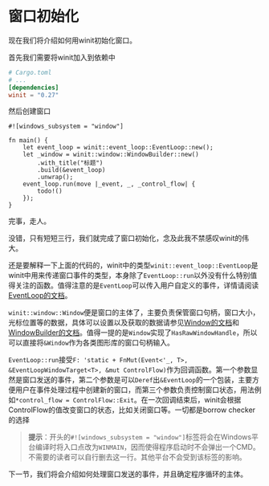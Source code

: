 # 窗口初始化

现在我们将介绍如何用winit初始化窗口。

首先我们需要将winit加入到依赖中

```toml
# Cargo.toml
# ...
[dependencies]
winit = "0.27"
```

然后创建窗口

```rust,no_run
#![windows_subsystem = "window"]

fn main() {
    let event_loop = winit::event_loop::EventLoop::new();
    let _window = winit::window::WindowBuilder::new()
        .with_title("标题")
        .build(&event_loop)
        .unwrap();
    event_loop.run(move |_event, _, _control_flow| {
        todo!()
    });
}
```

完事，走人。

没错，只有短短三行，我们就完成了窗口初始化，念及此我不禁感叹winit的伟大。

还是要解释一下上面的代码的，winit中的类型`winit::event_loop::EventLoop`是winit中用来传递窗口事件的类型，本身除了`EventLoop::run`以外没有什么特别值得关注的函数。值得注意的是`EventLoop`可以传入用户自定义的事件，详情请阅读[EventLoop的文档](https://docs.rs/winit/0.27.4/winit/event_loop/struct.EventLoop.html)。

`winit::window::Window`便是窗口的主体了，主要负责保管窗口句柄，窗口大小，光标位置等的数据，具体可以设置以及获取的数据请参见[Window的文档](https://docs.rs/winit/0.27.4/winit/window/struct.Window.html)和[WindowBuilder的文档](https://docs.rs/winit/0.27.4/winit/window/struct.WindowBuilder.html)。值得一提的是`Window`实现了`HasRawWindowHandle`，所以可以直接将`&Window`作为各类图形库的窗口句柄输入。

`EventLoop::run`接受`F: 'static + FnMut(Event<'_, T>, &EventLoopWindowTarget<T>, &mut ControlFlow)`作为回调函数。第一个参数显然是窗口发送的事件，第二个参数是可以`Deref`出`&EventLoop`的一个包装，主要方便用户在事件处理过程中创建新的窗口，而第三个参数负责控制窗口状态，用法例如`*control_flow = ControlFlow::Exit`。在一次回调结束后，winit会根据ControlFlow的值改变窗口的状态，比如关闭窗口等。<mask>一切都是borrow checker的选择</mask>

> __提示__：开头的`#![windows_subsystem = "window"]`标签将会在Windows平台编译时将入口点改为`WINMAIN`，因而使得程序启动时不会弹出一个CMD。不需要的读者可以自行删去这一行。其他平台不会受到该标签的影响。

下一节，我们将会介绍如何处理窗口发送的事件，并且确定程序循环的主体。
